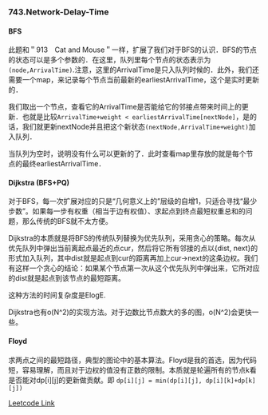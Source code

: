 ### 743.Network-Delay-Time

#### BFS
此题和＂913　Cat and Mouse＂一样，扩展了我们对于BFS的认识．BFS的节点的状态可以是多个参数的．在这里，队列里每个节点的状态表示为```(node,ArrivalTime)```.注意，这里的ArrivalTime是只入队列时候的．此外，我们还需要一个map，来记录每个节点当前最新的earliestArrivalTime，这个是实时更新的．

我们取出一个节点，查看它的ArrivalTime是否能给它的邻接点带来时间上的更新．也就是比较```ArrivalTime+weight < earliestArrivalTime[nextNode]```，是的话，我们就更新nextNode并且把这个新状态```(nextNode,ArrivalTime+weight)```加入队列．

当队列为空时，说明没有什么可以更新的了．此时查看map里存放的就是每个节点的最终earliestArrivalTime．

#### Dijkstra (BFS+PQ)
对于BFS，每一次扩展对应的只是“几何意义上的”层级的自增1，只适合寻找“最少步数”。如果每一步有权重（相当于边有权值）、求起点到终点最短权重总和的问题，那么传统的BFS就不太方便。

Dijkstra的本质就是将BFS的传统队列替换为优先队列，采用贪心的策略。每次从优先队列中弹出当前离起点最近的点cur，然后将它所有邻接的点以{dist, next}的形式加入队列，其中dist就是起点到cur的距离再加上cur->next的这条边权。我们有这样一个贪心的结论：如果某个节点第一次从这个优先队列中弹出来，它所对应的dist就是起点到该节点的最短距离。

这种方法的时间复杂度是ElogE.

Dijkstra也有o(N^2)的实现方法。对于边数比节点数大的多的图，o(N^2)会更快一些。

#### Floyd
求两点之间的最短路径，典型的图论中的基本算法。Floyd是我的首选，因为代码短，容易理解，而且对于边权的值没有正数的限制。本质就是轮遍所有的节点k看是否能对dp[i][j]的更新做贡献。即 ```dp[i][j] = min(dp[i][j], dp[i][k]+dp[k][j])```


[Leetcode Link](https://leetcode.com/problems/network-delay-time)
